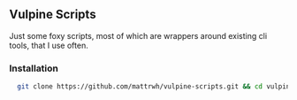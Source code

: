 ## Vulpine Scripts

Just some foxy scripts, most of which are wrappers around existing cli tools, that I use often.

### Installation
```bash
  git clone https://github.com/mattrwh/vulpine-scripts.git && cd vulpine-scripts && make
```
